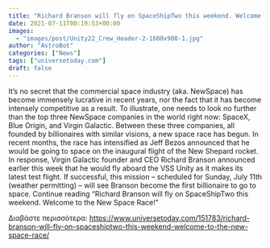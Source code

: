 ```yaml
---
title: "Richard Branson will fly on SpaceShipTwo this weekend. Welcome to the New Space Race!"
date: 2021-07-11T00:19:53+00:00
images:
  - "images/post/Unity22_Crew_Header-2-1600x900-1.jpg"
author: "AstroBot"
categories: ["News"]
tags: ["universetoday.com"]
draft: false
---
```


It’s no secret that the commercial space industry (aka. NewSpace) has become immensely lucrative in recent years, nor the fact that it has become intensely competitive as a result. To illustrate, one needs to look no further than the top three NewSpace companies in the world right now: SpaceX, Blue Origin, and Virgin Galactic. Between these three companies, all founded by billionaires with similar visions, a new space race has begun. In recent months, the race has intensified as Jeff Bezos announced that he would be going to space on the inaugural flight of the New Shepard rocket. In response, Virgin Galactic founder and CEO Richard Branson announced earlier this week that he would fly aboard the VSS Unity as it makes its latest test flight. If successful, this mission – scheduled for Sunday, July 11th (weather permitting) – will see Branson become the first billionaire to go to space. Continue reading “Richard Branson will fly on SpaceShipTwo this weekend. Welcome to the New Space Race!” 

Διαβάστε περισσότερα: https://www.universetoday.com/151783/richard-branson-will-fly-on-spaceshiptwo-this-weekend-welcome-to-the-new-space-race/
